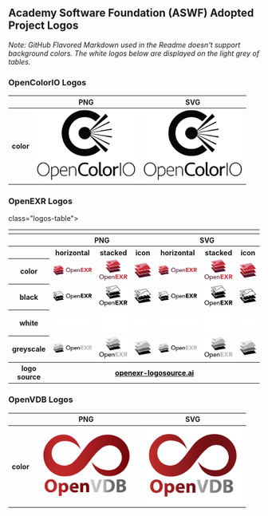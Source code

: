 

## Academy Software Foundation (ASWF) Adopted Project Logos

*Note: GitHub Flavored Markdown used in the Readme doesn't support background colors. The white logos below are displayed on the light grey of tables.*

### OpenColorIO Logos
<table class="logos-table">
	<thead>
		<tr>
			<th></th>
			<th>PNG</th>
			<th>SVG</th>
		</tr>
	</thead>
	<tbody>
		<tr>
			<th>color</th>
			<td><a href="../projects/opencolorio/opencolorio-color.png" download><img src="../projects/opencolorio/opencolorio-color.png" width="200"></a></td>
			<td><a href="../projects/opencolorio/opencolorio-color.svg" download><img src="../projects/opencolorio/opencolorio-color.svg" width="200"></a></td>
		</tr>
	</tbody>
</table>

### OpenEXR Logos

<table> class="logos-table">
	<thead>
		<tr>
			<th colspan="7"></th>
		</tr>	
		<tr>
			<th></th>
			<th colspan="3">PNG</th>
			<th colspan="3">SVG</th>
		</tr>
	</thead>	
    <tbody>
		<tr>
			<th></th>
			<th>horizontal</th>
			<th>stacked</th>
			<th>icon</th>
			<th>horizontal</th>
			<th>stacked</th>
			<th>icon</th>
		</tr>
		<tr>
			<th>color</th>
			<td><a href="../projects/openexr/png/color/openexr-horizontal-color.png" download><img src="../projects/openexr/png/color/openexr-horizontal-color.png" width="200"></a></td>
			<td><a href="../projects/openexr/png/color/openexr-stacked-color.png" download><img src="../projects/openexr/png/color/openexr-stacked-color.png" width="95"></a></td>
			<td><a href="../projects/openexr/png/color/openexr-icon-color.png" download><img src="../projects/openexr/png/color/openexr-icon-color.png" width="75"></a></td>
			<td><a href="../projects/openexr/svg/color/openexr-horzontal-color.svg" download><img src="../projects/openexr/svg/color/openexr-horizontal-color.svg" width="200"></a></td>
			<td><a href="../projects/openexr/svg/color/openexr-stacked-color.svg" download><img src="../projects/openexr/svg/color/openexr-stacked-color.svg" width="95"></a></td>
			<td><a href="../projects/openexr/svg/color/openexr-icon-color.svg" download><img src="../projects/openexr/svg/color/openexr-icon-color.svg" width="75"></a></td>
		</tr>
		<tr>
			<th>black</th>
			<td><a href="../projects/openexr/png/black/openexr-horizontal-black.png" download><img src="../projects/openexr/png/black/openexr-horizontal-black.png" width="200"></a></td>
			<td><a href="../projects/openexr/png/black/openexr-stacked-black.png" download><img src="../projects/openexr/png/black/openexr-stacked-black.png" width="95"></a></td>
			<td><a href="../projects/openexr/png/black/openexr-icon-black.png" download><img src="../projects/openexr/png/black/openexr-icon-black.png" width="75"></a></td>
			<td><a href="../projects/openexr/svg/black/openexr-horizontal-black.svg" download><img src="../projects/openexr/svg/black/openexr-horizontal-black.svg" width="200"></a></td>
			<td><a href="../projects/openexr/svg/black/openexr-stacked-black.svg" download><img src="../projects/openexr/svg/black/openexr-stacked-black.svg" width="95"></a></td>
			<td><a href="../projects/openexr/svg/black/openexr-icon-black.svg" download><img src="../projects/openexr/svg/black/openexr-icon-black.svg" width="75"></a></td>
		</tr>
		<tr>
			<th>white</th>
			<td><a href="../projects/openexr/png/white/openexr-horizontal-white.png" download><img src="../projects/openexr/png/white/openexr-horizontal-white.png" width="200"></a></td>
			<td><a href="../projects/openexr/png/white/openexr-stacked-white.png" download><img src="../projects/openexr/png/white/openexr-stacked-white.png" width="95"></a></td>
			<td><a href="../projects/openexr/png/white/openexr-icon-white.png" download><img src="../projects/openexr/png/white/openexr-icon-white.png" width="75"></a></td>
			<td><a href="../projects/openexr/svg/white/openexr-horizontal-white.svg" download><img src="../projects/openexr/svg/white/openexr-horizontal-white.svg" width="200"></a></td>
			<td><a href="../projects/openexr/svg/white/openexr-stacked-white.svg" download><img src="../projects/openexr/svg/white/openexr-stacked-white.svg" width="95"></a></td>
			<td><a href="../projects/openexr/svg/white/openexr-icon-white.svg" download><img src="../projects/openexr/svg/white/openexr-icon-white.svg" width="75"></a></td>
		</tr>
		<tr>
			<th>greyscale</th>
			<td><a href="../projects/openexr/png/greyscale/openexr-horizontal-greyscale.png" download><img src="../projects/openexr/png/greyscale/openexr-horizontal-greyscale.png" width="200"></a></td>
			<td><a href="../projects/openexr/png/greyscale/openexr-stacked-greyscale.png" download><img src="../projects/openexr/png/greyscale/openexr-stacked-greyscale.png" width="95"></a></td>
			<td><a href="../projects/openexr/png/greyscale/openexr-icon-greyscale.png" download><img src="../projects/openexr/png/greyscale/openexr-icon-greyscale.png" width="75"></a></td>
			<td><a href="../projects/openexr/svg/greyscale/openexr-horizontal-greyscale.svg" download><img src="../projects/openexr/svg/greyscale/openexr-horizontal-greyscale.svg" width="200"></a></td>
			<td><a href="../projects/openexr/svg/greyscale/openexr-stacked-greyscale.svg" download><img src="../projects/openexr/svg/greyscale/openexr-stacked-greyscale.svg" width="95"></a></td>
			<td><a href="../projects/openexr/svg/greyscale/openexr-icon-greyscale.svg" download><img src="../projects/openexr/svg/greyscale/openexr-icon-greyscale.svg" width="75"></a></td>
		</tr>
		<tr>
			<th>logo source</th>
			<th colspan="6"><a href="/projects/openexr/openexr-logosource.ai" style="color:black">openexr-logosource.ai</a></td>
    	</tr>
	</tbody>	
</table>

### OpenVDB Logos

<table class="logos-table">
	<thead>
		<tr>
			<th></th>
			<th>PNG</th>
			<th>SVG</th>
		</tr>
	</thead>
	<tbody>
		<tr>
			<th>color</th>
			<td><a href="../projects/openvdb/openvdb-color.png" download><img src="../projects/openvdb/openvdb-color.png" width="200"></a><i class="far fa-clock"></i></td>
			<td><a href="../projects/openvdb/openvdb-color.svg" download><img src="../projects/openvdb/openvdb-color.svg" width="200"></a></td>
		</tr>
    <!-- <tr>
        <th>black</th>
        <td><img src="/projects/openvdb/openvdb-black.png" width="200"></td>
        <td><img src="/projects/openvdb/openvdb-black.svg" width="200"></td>
    </tr>
    <tr>
        <th>white</th>
        <td><img src="/projects/openvdb/openvdb-white.png" width="200"></td>
        <td><img src="/projects/openvdb/openvdb-white.svg" width="200"></td>
    </tr> -->
	</tbody>
</table>
